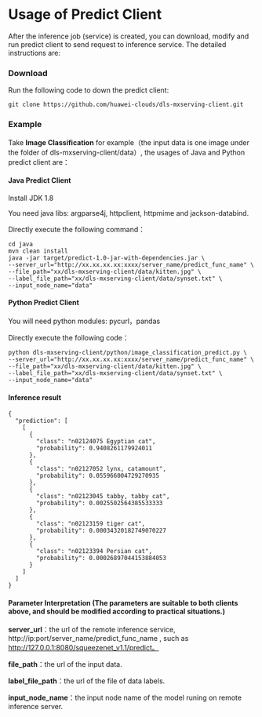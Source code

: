 # Usage of Predict Client 

After the inference job (service) is created, you can download, modify and run predict client to send request to inference service. The detailed instructions are:

### Download

Run the following code to down the predict client:

```
git clone https://github.com/huawei-clouds/dls-mxserving-client.git
```

### Example

Take **Image Classification** for example（the input data is one image under the folder of dls-mxserving-client/data）, the usages of Java and Python predict client are：

#### Java Predict Client

Install JDK 1.8

You need java libs: argparse4j, httpclient, httpmime and jackson-databind.

Directly execute the following command：

```
cd java
mvn clean install
java -jar target/predict-1.0-jar-with-dependencies.jar \
--server_url="http://xx.xx.xx.xx:xxxx/server_name/predict_func_name" \
--file_path="xx/dls-mxserving-client/data/kitten.jpg" \
--label_file_path="xx/dls-mxserving-client/data/synset.txt" \
--input_node_name="data"
```

#### Python Predict Client

You will need python modules: pycurl，pandas

Directly execute the following code：

```
python dls-mxserving-client/python/image_classification_predict.py \
--server_url="http://xx.xx.xx.xx:xxxx/server_name/predict_func_name" \
--file_path="xx/dls-mxserving-client/data/kitten.jpg" \
--label_file_path="xx/dls-mxserving-client/data/synset.txt" \
--input_node_name="data"
```

#### Inference result

```
{
  "prediction": [
    [
      {
        "class": "n02124075 Egyptian cat",
        "probability": 0.9408261179924011
      },
      {
        "class": "n02127052 lynx, catamount",
        "probability": 0.055966004729270935
      },
      {
        "class": "n02123045 tabby, tabby cat",
        "probability": 0.0025502564385533333
      },
      {
        "class": "n02123159 tiger cat",
        "probability": 0.00034320182749070227
      },
      {
        "class": "n02123394 Persian cat",
        "probability": 0.00026897044153884053
      }
    ]
  ]
}
```

#### Parameter Interpretation (The parameters are suitable to both clients above, and should be modified according to practical situations.)

**server_url**：the url of the remote inference service, http://ip:port/server_name/predict_func_name , such as  http://127.0.0.1:8080/squeezenet_v1.1/predict。

**file_path**：the url of the input data.

**label_file_path**：the url of the file of data labels.

**input_node_name**：the input node name of the model runing on remote inference server.

